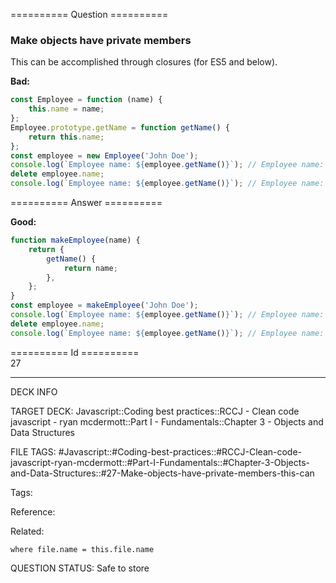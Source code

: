 ========== Question ==========  

### Make objects have private members

This can be accomplished through closures (for ES5 and below).

**Bad:**

```javascript
const Employee = function (name) {
    this.name = name;
};
Employee.prototype.getName = function getName() {
    return this.name;
};
const employee = new Employee('John Doe');
console.log(`Employee name: ${employee.getName()}`); // Employee name: John Doe
delete employee.name;
console.log(`Employee name: ${employee.getName()}`); // Employee name: undefined
```  

========== Answer ==========  

**Good:**

```javascript
function makeEmployee(name) {
    return {
        getName() {
            return name;
        },
    };
}
const employee = makeEmployee('John Doe');
console.log(`Employee name: ${employee.getName()}`); // Employee name: John Doe
delete employee.name;
console.log(`Employee name: ${employee.getName()}`); // Employee name: John Doe
```

========== Id ==========  
27

---

DECK INFO

TARGET DECK: Javascript::Coding best practices::RCCJ - Clean code javascript - ryan mcdermott::Part I - Fundamentals::Chapter 3 - Objects and Data Structures

FILE TAGS: #Javascript::#Coding-best-practices::#RCCJ-Clean-code-javascript-ryan-mcdermott::#Part-I-Fundamentals::#Chapter-3-Objects-and-Data-Structures::#27-Make-objects-have-private-members-this-can

Tags:

Reference:

Related:

```dataview
where file.name = this.file.name
```
QUESTION STATUS: Safe to store
